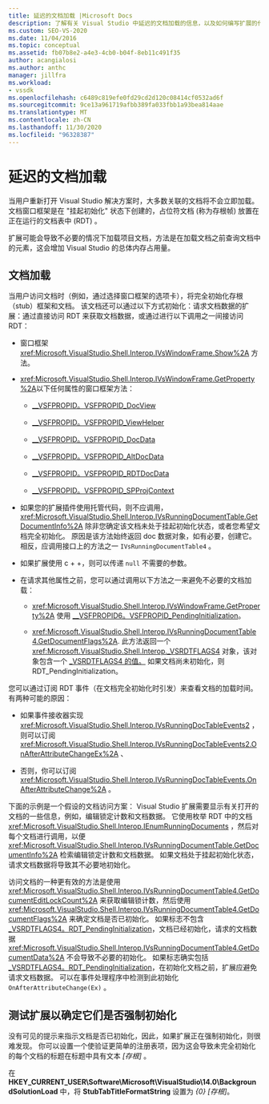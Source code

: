 ```yaml
---
title: 延迟的文档加载 |Microsoft Docs
description: 了解有关 Visual Studio 中延迟的文档加载的信息，以及如何编写扩展的代码，使其不在加载文档之前查询文档中的元素。
ms.custom: SEO-VS-2020
ms.date: 11/04/2016
ms.topic: conceptual
ms.assetid: fb07b8e2-a4e3-4cb0-b04f-8eb11c491f35
author: acangialosi
ms.author: anthc
manager: jillfra
ms.workload:
- vssdk
ms.openlocfilehash: c6489c819efe0fd29cd2d120c08414cf0532ad6f
ms.sourcegitcommit: 9ce13a961719afbb389fa033fbb1a93bea814aae
ms.translationtype: MT
ms.contentlocale: zh-CN
ms.lasthandoff: 11/30/2020
ms.locfileid: "96328387"
---
```

# <a name="delayed-document-loading"></a>延迟的文档加载

当用户重新打开 Visual Studio 解决方案时，大多数关联的文档将不会立即加载。 文档窗口框架是在 "挂起初始化" 状态下创建的，占位符文档 (称为存根帧) 放置在正在运行的文档表中 (RDT) 。

扩展可能会导致不必要的情况下加载项目文档，方法是在加载文档之前查询文档中的元素，这会增加 Visual Studio 的总体内存占用量。

## <a name="document-loading"></a>文档加载

当用户访问文档时（例如，通过选择窗口框架的选项卡），将完全初始化存根（stub）框架和文档。 该文档还可以通过以下方式初始化：请求文档数据的扩展：通过直接访问 RDT 来获取文档数据，或通过进行以下调用之一间接访问 RDT：

- 窗口框架 <xref:Microsoft.VisualStudio.Shell.Interop.IVsWindowFrame.Show%2A> 方法。

- <xref:Microsoft.VisualStudio.Shell.Interop.IVsWindowFrame.GetProperty%2A>以下任何属性的窗口框架方法：

  - [__VSFPROPID。VSFPROPID_DocView](<xref:Microsoft.VisualStudio.Shell.Interop.__VSFPROPID.VSFPROPID_DocView>)

  - [__VSFPROPID。VSFPROPID_ViewHelper](<xref:Microsoft.VisualStudio.Shell.Interop.__VSFPROPID.VSFPROPID_ViewHelper>)

  - [__VSFPROPID。VSFPROPID_DocData](<xref:Microsoft.VisualStudio.Shell.Interop.__VSFPROPID.VSFPROPID_DocData>)

  - [__VSFPROPID。VSFPROPID_AltDocData](<xref:Microsoft.VisualStudio.Shell.Interop.__VSFPROPID.VSFPROPID_AltDocData>)

  - [__VSFPROPID。VSFPROPID_RDTDocData](<xref:Microsoft.VisualStudio.Shell.Interop.__VSFPROPID.VSFPROPID_RDTDocData>)

  - [__VSFPROPID。VSFPROPID_SPProjContext](<xref:Microsoft.VisualStudio.Shell.Interop.__VSFPROPID.VSFPROPID_SPProjContext>)

- 如果您的扩展插件使用托管代码，则不应调用， <xref:Microsoft.VisualStudio.Shell.Interop.IVsRunningDocumentTable.GetDocumentInfo%2A> 除非您确定该文档未处于挂起初始化状态，或者您希望文档完全初始化。 原因是该方法始终返回 doc 数据对象，如有必要，创建它。 相反，应调用接口上的方法之一 `IVsRunningDocumentTable4` 。

- 如果扩展使用 c + +，则可以传递 `null` 不需要的参数。

- 在请求其他属性之前，您可以通过调用以下方法之一来避免不必要的文档加载：

  - <xref:Microsoft.VisualStudio.Shell.Interop.IVsWindowFrame.GetProperty%2A> 使用 [__VSFPROPID6。VSFPROPID_PendingInitialization](<xref:Microsoft.VisualStudio.Shell.Interop.__VSFPROPID6.VSFPROPID_PendingInitialization>)。

  - <xref:Microsoft.VisualStudio.Shell.Interop.IVsRunningDocumentTable4.GetDocumentFlags%2A>. 此方法返回一个 <xref:Microsoft.VisualStudio.Shell.Interop._VSRDTFLAGS4> 对象，该对象包含一个 [_VSRDTFLAGS4 的值。](<xref:Microsoft.VisualStudio.Shell.Interop._VSRDTFLAGS4.RDT_PendingInitialization>) 如果文档尚未初始化，则 RDT_PendingInitialization。

您可以通过订阅 RDT 事件（在文档完全初始化时引发）来查看文档的加载时间。 有两种可能的原因：

- 如果事件接收器实现 <xref:Microsoft.VisualStudio.Shell.Interop.IVsRunningDocTableEvents2> ，则可以订阅 <xref:Microsoft.VisualStudio.Shell.Interop.IVsRunningDocTableEvents2.OnAfterAttributeChangeEx%2A> 、

- 否则，你可以订阅 <xref:Microsoft.VisualStudio.Shell.Interop.IVsRunningDocTableEvents.OnAfterAttributeChange%2A> 。

下面的示例是一个假设的文档访问方案： Visual Studio 扩展需要显示有关打开的文档的一些信息，例如，编辑锁定计数和文档数据。 它使用枚举 RDT 中的文档 <xref:Microsoft.VisualStudio.Shell.Interop.IEnumRunningDocuments> ，然后对每个文档进行调用，以便 <xref:Microsoft.VisualStudio.Shell.Interop.IVsRunningDocumentTable.GetDocumentInfo%2A> 检索编辑锁定计数和文档数据。 如果文档处于挂起初始化状态，请求文档数据将导致其不必要地初始化。

访问文档的一种更有效的方法是使用 <xref:Microsoft.VisualStudio.Shell.Interop.IVsRunningDocumentTable4.GetDocumentEditLockCount%2A> 来获取编辑锁计数，然后使用 <xref:Microsoft.VisualStudio.Shell.Interop.IVsRunningDocumentTable4.GetDocumentFlags%2A> 来确定文档是否已初始化。 如果标志不包含 [_VSRDTFLAGS4。RDT_PendingInitialization](<xref:Microsoft.VisualStudio.Shell.Interop._VSRDTFLAGS4.RDT_PendingInitialization>)，文档已经初始化，请求的文档数据 <xref:Microsoft.VisualStudio.Shell.Interop.IVsRunningDocumentTable4.GetDocumentData%2A> 不会导致不必要的初始化。 如果标志确实包括 [_VSRDTFLAGS4。RDT_PendingInitialization](<xref:Microsoft.VisualStudio.Shell.Interop._VSRDTFLAGS4.RDT_PendingInitialization>)，在初始化文档之前，扩展应避免请求文档数据。 可以在事件处理程序中检测到此初始化 `OnAfterAttributeChange(Ex)` 。

## <a name="test-extensions-to-see-if-they-force-initialization"></a>测试扩展以确定它们是否强制初始化

没有可见的提示来指示文档是否已初始化，因此，如果扩展正在强制初始化，则很难发现。 你可以设置一个使验证更简单的注册表项，因为这会导致未完全初始化的每个文档的标题在标题中具有文本 *[存根]* 。

在 **HKEY_CURRENT_USER\Software\Microsoft\VisualStudio\14.0\BackgroundSolutionLoad** 中，将 **StubTabTitleFormatString** 设置为 *{0} [存根]*。
